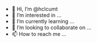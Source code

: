 - 👋 Hi, I’m @hclcumt
- 👀 I’m interested in ...
- 🌱 I’m currently learning ...
- 💞️ I’m looking to collaborate on ...
- 📫 How to reach me ...

<!---
hclcumt/hclcumt is a ✨ special ✨ repository because its `README.md` (this file) appears on your GitHub profile.
You can click the Preview link to take a look at your changes.
--->
